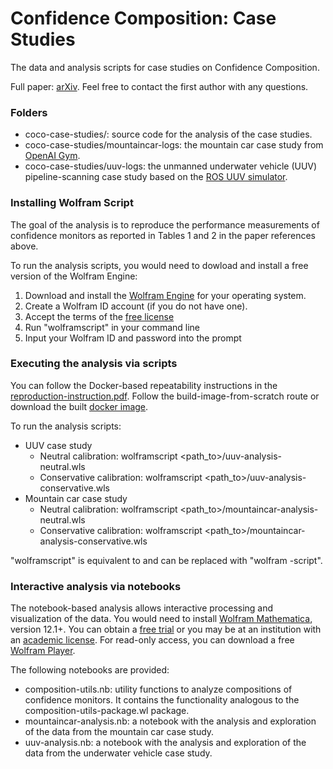 # Confidence Composition: Case Studies
The data and analysis scripts for case studies on Confidence Composition.

Full paper: [arXiv](https://arxiv.org/abs/2111.03782). Feel free to contact the first author with any questions. 

### Folders

* coco-case-studies/: source code for the analysis of the case studies. 
* coco-case-studies/mountaincar-logs: the mountain car case study from [OpenAI Gym](https://gym.openai.com/). 
* coco-case-studies/uuv-logs: the unmanned underwater vehicle (UUV) pipeline-scanning case study based on the [ROS UUV simulator](https://uuvsimulator.github.io/). 

### Installing Wolfram Script

The goal of the analysis is to reproduce the performance measurements of confidence monitors as reported in Tables 1 and 2 in the paper references above.

To run the analysis scripts, you would need to dowload and install a free version of the Wolfram Engine: 

1) Download and install the [Wolfram Engine](https://www.wolfram.com/engine/) for your operating system. 
2) Create a Wolfram ID account (if you do not have one). 
3) Accept the terms of the [free license](https://www.wolfram.com/engine/free-license)
4) Run "wolframscript" in your command line
5) Input your Wolfram ID and password into the prompt

### Executing the analysis via scripts 

You can follow the Docker-based repeatability instructions in the [reproduction-instruction.pdf](./reproduction-instruction.pdf). Follow the build-image-from-scratch route or download the built [docker image](https://drive.google.com/drive/folders/1YY6M_aFl7YsUhBvdzMZTTsf-8UrVAN2e).

To run the analysis scripts: 
* UUV case study
   - Neutral calibration: wolframscript <path_to>/uuv-analysis-neutral.wls
   - Conservative calibration: wolframscript <path_to>/uuv-analysis-conservative.wls
* Mountain car case study 
   - Neutral calibration: wolframscript <path_to>/mountaincar-analysis-neutral.wls
   - Conservative calibration: wolframscript <path_to>/mountaincar-analysis-conservative.wls

"wolframscript" is equivalent to and can be replaced with "wolfram -script". 

### Interactive analysis via notebooks 

The notebook-based analysis allows interactive processing and visualization of the data. You would need to install [Wolfram Mathematica](https://www.wolfram.com/mathematica/), version 12.1+. You can obtain a [free trial](https://www.wolfram.com/mathematica/trial/) or you may be at an institution with an [academic license](https://www.wolfram.com/mathematica/pricing/colleges-universities/). For read-only access, you can download a free [Wolfram Player](https://www.wolfram.com/player/).

The following notebooks are provided: 
* composition-utils.nb: utility functions to analyze compositions of confidence monitors. It contains the functionality analogous to the composition-utils-package.wl package. 
* mountaincar-analysis.nb: a notebook with the analysis and exploration of the data from the mountain car case study. 
* uuv-analysis.nb: a notebook with the analysis and exploration of the data from the underwater vehicle case study. 

